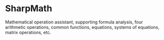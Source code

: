 # SharpMath
Mathematical operation assistant, supporting formula analysis, four arithmetic operations, common functions, equations, systems of equations, matrix operations, etc.
